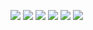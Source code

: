 ![](http://github-profile-summary-cards.vercel.app/api/cards/profile-details?username=laind-2826&theme=default)
![](http://github-profile-summary-cards.vercel.app/api/cards/repos-per-language?username=laind-2826&theme=default)
![](http://github-profile-summary-cards.vercel.app/api/cards/most-commit-language?username=laind-2826&theme=default)
![](http://github-profile-summary-cards.vercel.app/api/cards/stats?username=laind-2826&theme=default)
![](http://github-profile-summary-cards.vercel.app/api/cards/productive-time?username=laind-2826&theme=default&utcOffset=8)
![](https://komarev.com/ghpvc/?username=laind-2826&color=green)

